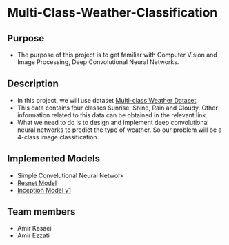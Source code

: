 # Multi-Class-Weather-Classification

## Purpose
- The purpose of this project is to get familiar with Computer Vision and Image Processing, Deep Convolutional Neural Networks.

## Description
- In this project, we will use dataset [Multi-class Weather Dataset](https://www.kaggle.com/datasets/pratik2901/multiclass-weather-dataset).
- This data contains four classes Sunrise, Shine, Rain and Cloudy. Other information related to this data can be obtained in the relevant link.
- What we need to do is to design and implement deep convolutional neural networks to predict the type of weather. So our problem will be a 4-class image classification.

## Implemented Models
- Simple Convelutional Neural Network  
- [Resnet Model](https://arxiv.org/pdf/1512.03385.pdf)
- [Inception Model v1](https://arxiv.org/pdf/1409.4842v1.pdf)

## Team members  
- Amir Kasaei
- Amir Ezzati   
